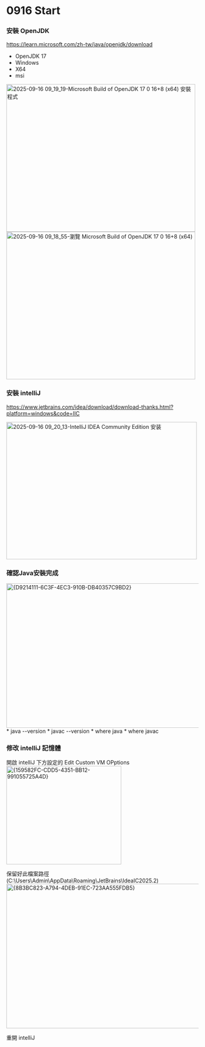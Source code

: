 # 0916 Start

### 安裝 OpenJDK

https://learn.microsoft.com/zh-tw/java/openjdk/download
* OpenJDK 17  
* Windows  
* X64  
* msi  

<img width="495" height="387" alt="2025-09-16 09_19_19-Microsoft Build of OpenJDK  17 0 16+8 (x64) 安裝程式" src="https://github.com/user-attachments/assets/4e887bc0-8050-473d-9a4e-8d9b7d8329aa" />
<img width="495" height="387" alt="2025-09-16 09_18_55-瀏覽 Microsoft Build of OpenJDK  17 0 16+8 (x64)" src="https://github.com/user-attachments/assets/cad347a5-515a-408a-acc5-514cd783059f" />

### 安裝 intelliJ

https://www.jetbrains.com/idea/download/download-thanks.html?platform=windows&code=IIC

<img width="499" height="360" alt="2025-09-16 09_20_13-IntelliJ IDEA Community Edition 安装" src="https://github.com/user-attachments/assets/bffa7f3e-cf79-4149-8aac-4cc3fbc6f1be" />

### 確認Java安裝完成

<img width="811" height="379" alt="{D9214111-6C3F-4EC3-910B-DB40357C9BD2}" src="https://github.com/user-attachments/assets/3f562553-dd67-496c-bbca-1d83ada418d3" />
* java --version  
* javac --version  
* where java  
* where javac  

### 修改 intelliJ 記憶體

開啟 intelliJ 下方設定的 Edit Custom VM OPptions  
<img width="301" height="258" alt="{159582FC-CDD5-4351-BB12-991055725A4D}" src="https://github.com/user-attachments/assets/7db7c8b7-87cc-418b-b433-7014b8c73248" />

保留好此檔案路徑 (C:\Users\Admin\AppData\Roaming\JetBrains\IdeaIC2025.2)  
<img width="676" height="379" alt="{8B3BC823-A794-4DEB-91EC-723AA555FDB5}" src="https://github.com/user-attachments/assets/da2a3962-8b57-4f5f-9162-d529540a69d7" />

重開 intelliJ  



```html
```
